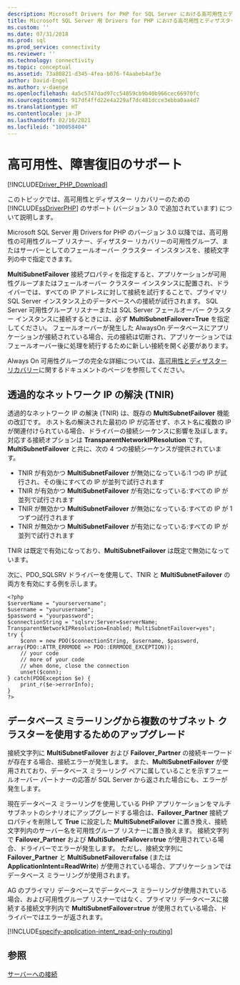 ```yaml
---
description: Microsoft Drivers for PHP for SQL Server における高可用性とディザスター リカバリーのサポート
title: Microsoft SQL Server 用 Drivers for PHP における高可用性とディザスター リカバリーのサポート | Microsoft Docs
ms.custom: ''
ms.date: 07/31/2018
ms.prod: sql
ms.prod_service: connectivity
ms.reviewer: ''
ms.technology: connectivity
ms.topic: conceptual
ms.assetid: 73a80821-d345-4fea-b076-f4aabeb4af3e
author: David-Engel
ms.author: v-daenge
ms.openlocfilehash: 4a5c5747dad97cc54859cb9b40b966cec66970fc
ms.sourcegitcommit: 917df4ffd22e4a229af7dc481dcce3ebba0aa4d7
ms.translationtype: HT
ms.contentlocale: ja-JP
ms.lasthandoff: 02/10/2021
ms.locfileid: "100058404"
---
```

# <a name="support-for-high-availability-disaster-recovery"></a>高可用性、障害復旧のサポート
[!INCLUDE[Driver_PHP_Download](../../includes/driver_php_download.md)]

このトピックでは、高可用性とディザスター リカバリーのための [!INCLUDE[ssDriverPHP](../../includes/ssdriverphp_md.md)] のサポート (バージョン 3.0 で追加されています) について説明します。

Microsoft SQL Server 用 Drivers for PHP のバージョン 3.0 以降では、高可用性の可用性グループ リスナー、ディザスター リカバリーの可用性グループ、またはサーバーとしてのフェールオーバー クラスター インスタンスを、接続文字列の中で指定できます。

**MultiSubnetFailover** 接続プロパティを指定すると、アプリケーションが可用性グループまたはフェールオーバー クラスター インスタンスに配置され、ドライバーでは、すべての IP アドレスに対して接続を試行することで、プライマリ SQL Server インスタンス上のデータベースへの接続が試行されます。 SQL Server 可用性グループ リスナーまたは SQL Server フェールオーバー クラスター インスタンスに接続するときには、必ず **MultiSubnetFailover=True** を指定してください。 フェールオーバーが発生した AlwaysOn データベースにアプリケーションが接続されている場合、元の接続は切断され、アプリケーションではフェールオーバー後に処理を続行するために新しい接続を開く必要があります。

Always On 可用性グループの完全な詳細については、[高可用性とディザスター リカバリー](../../relational-databases/native-client/features/sql-server-native-client-support-for-high-availability-disaster-recovery.md)に関するドキュメントのページを参照してください。

## <a name="transparent-network-ip-resolution-tnir"></a>透過的なネットワーク IP の解決 (TNIR)

透過的なネットワーク IP の解決 (TNIR) は、既存の **MultiSubnetFailover** 機能の改訂です。 ホスト名の解決された最初の IP が応答せず、ホスト名に複数の IP が関連付けられている場合、ドライバーの接続シーケンスに影響を及ぼします。 対応する接続オプションは **TransparentNetworkIPResolution** です。 **MultiSubnetFailover** と共に、次の 4 つの接続シーケンスが提供されています。 

- TNIR が有効かつ **MultiSubnetFailover** が無効になっている:1 つの IP が試行され、その後にすべての IP が並列で試行されます
- TNIR が有効かつ **MultiSubnetFailover** が有効になっている:すべての IP が並列で試行されます
- TNIR が無効かつ **MultiSubnetFailover** が無効になっている:すべての IP が 1 つずつ試行されます
- TNIR が無効かつ **MultiSubnetFailover** が有効になっている:すべての IP が並列で試行されます

TNIR は既定で有効になっており、**MultiSubnetFailover** は既定で無効になっています。

次に、PDO_SQLSRV ドライバーを使用して、TNIR と **MultiSubnetFailover** の両方を有効にする例を示します。

```
<?php
$serverName = "yourservername";
$username = "yourusername";
$password = "yourpassword";
$connectionString = "sqlsrv:Server=$serverName; TransparentNetworkIPResolution=Enabled; MultiSubnetFailover=yes";
try {
    $conn = new PDO($connectionString, $username, $password, array(PDO::ATTR_ERRMODE => PDO::ERRMODE_EXCEPTION));
    // your code 
    // more of your code
    // when done, close the connection
    unset($conn);
} catch(PDOException $e) {
    print_r($e->errorInfo);
}
?>
```

## <a name="upgrading-to-use-multi-subnet-clusters-from-database-mirroring"></a>データベース ミラーリングから複数のサブネット クラスターを使用するためのアップグレード  
接続文字列に **MultiSubnetFailover** および **Failover_Partner** の接続キーワードが存在する場合、接続エラーが発生します。 また、**MultiSubnetFailover** が使用されており、データベース ミラーリング ペアに属していることを示すフェールオーバー パートナーの応答が SQL Server から返された場合にも、エラーが発生します。  
  
現在データベース ミラーリングを使用している PHP アプリケーションをマルチサブネットのシナリオにアップグレードする場合は、**Failover_Partner** 接続プロパティを削除して **True** に設定した **MultiSubnetFailover** に置き換え、接続文字列内のサーバー名を可用性グループ リスナーに置き換えます。 接続文字列で **Failover_Partner** および **MultiSubnetFailover=true** が使用されている場合、ドライバーでエラーが発生します。 ただし、接続文字列に **Failover_Partner** と **MultiSubnetFailover=false** (または **ApplicationIntent=ReadWrite**) が使用されている場合、アプリケーションではデータベース ミラーリングが使用されます。  
  
AG のプライマリ データベースでデータベース ミラーリングが使用されている場合、および可用性グループ リスナーではなく、プライマリ データベースに接続する接続文字列内で **MultiSubnetFailover=true** が使用されている場合、ドライバーではエラーが返されます。  

[!INCLUDE[specify-application-intent_read-only-routing](~/includes/paragraph-content/specify-application-intent-read-only-routing.md)]


## <a name="see-also"></a>参照  
[サーバーへの接続](../../connect/php/connecting-to-the-server.md)  
